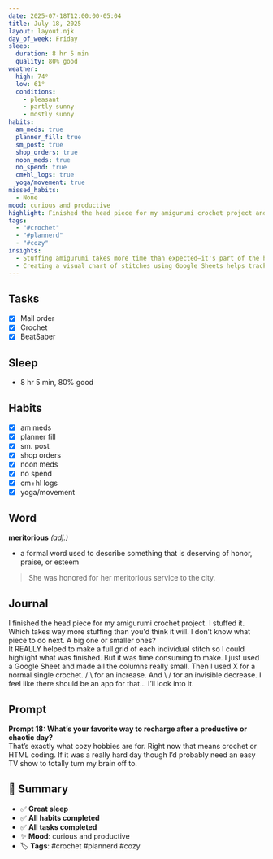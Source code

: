 ```yaml
---
date: 2025-07-18T12:00:00-05:04
title: July 18, 2025
layout: layout.njk
day_of_week: Friday
sleep:
  duration: 8 hr 5 min
  quality: 80% good
weather:
  high: 74°
  low: 61°
  conditions:
    - pleasant
    - partly sunny
    - mostly sunny
habits:
  am_meds: true
  planner_fill: true
  sm_post: true
  shop_orders: true
  noon_meds: true
  no_spend: true
  cm+hl_logs: true
  yoga/movement: true
missed_habits:
  - None
mood: curious and productive
highlight: Finished the head piece for my amigurumi crochet project and figured out a stitch charting method in Sheets.
tags:
  - "#crochet"
  - "#plannerd"
  - "#cozy"
insights:
  - Stuffing amigurumi takes more time than expected—it's part of the hidden labor in handmade crafts.
  - Creating a visual chart of stitches using Google Sheets helps track progress, even if it's time-consuming.
---
```


## Tasks
- [x] Mail order  
- [x] Crochet  
- [x] BeatSaber  

## Sleep
- 8 hr 5 min, 80% good

## Habits
- [x] am meds  
- [x] planner fill  
- [x] sm. post  
- [x] shop orders  
- [x] noon meds  
- [x] no spend  
- [x] cm+hl logs  
- [x] yoga/movement  

## Word
**meritorious** *(adj.)*  
- a formal word used to describe something that is deserving of honor, praise, or esteem  
> She was honored for her meritorious service to the city.

## Journal
I finished the head piece for my amigurumi crochet project. I stuffed it. Which takes way more stuffing than you'd think it will. I don’t know what piece to do next. A big one or smaller ones?  
It REALLY helped to make a full grid of each individual stitch so I could highlight what was finished. But it was time consuming to make. I just used a Google Sheet and made all the columns really small. Then I used X for a normal single crochet. / \ for an increase. And \ / for an invisible decrease. I feel like there should be an app for that... I’ll look into it.

## Prompt
**Prompt 18: What’s your favorite way to recharge after a productive or chaotic day?**  
That’s exactly what cozy hobbies are for. Right now that means crochet or HTML coding. If it was a really hard day though I’d probably need an easy TV show to totally turn my brain off to.

## 📌 Summary
- ✅ **Great sleep**
- ✅ **All habits completed**
- ✅ **All tasks completed**
- ✨ **Mood**: curious and productive
- 🏷️ **Tags**: #crochet #plannerd #cozy